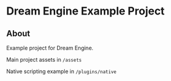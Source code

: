 # Dream Engine Example Project

## About

Example project for Dream Engine.

Main project assets in `/assets`

Native scripting example in `/plugins/native`